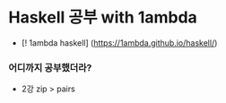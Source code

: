 # Haskell 공부 with 1ambda
 - [! 1ambda haskell] (https://1ambda.github.io/haskell/)

### 어디까지 공부했더라?
 - 2강 zip > pairs
